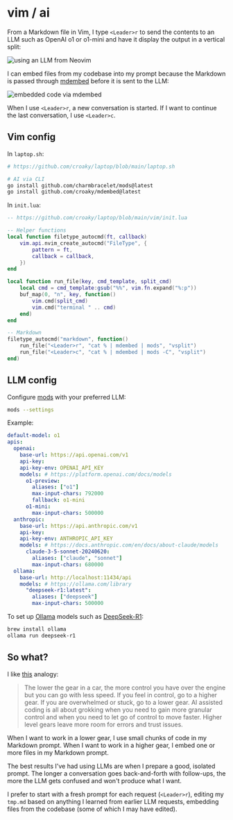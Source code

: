 # vim / ai

From a Markdown file in Vim, I type `<Leader>r` to send the contents to an LLM
such as OpenAI o1 or o1-mini and have it display the output in a vertical split:

![using an LLM from Neovim](/images/vim-ai.gif)

I can embed files from my codebase into my prompt because the Markdown
is passed through [mdembed](/cmd/mdembed) before it is sent to the LLM:

![embedded code via mdembed](/images/vim-ai-embed.gif)

When I use `<Leader>r`, a new conversation is started.
If I want to continue the last conversation, I use `<Leader>c`.

## Vim config

In `laptop.sh`:

```bash
# https://github.com/croaky/laptop/blob/main/laptop.sh

# AI via CLI
go install github.com/charmbracelet/mods@latest
go install github.com/croaky/mdembed@latest
```

In `init.lua`:

```lua
-- https://github.com/croaky/laptop/blob/main/vim/init.lua

-- Helper functions
local function filetype_autocmd(ft, callback)
	vim.api.nvim_create_autocmd("FileType", {
		pattern = ft,
		callback = callback,
	})
end

local function run_file(key, cmd_template, split_cmd)
	local cmd = cmd_template:gsub("%%", vim.fn.expand("%:p"))
	buf_map(0, "n", key, function()
		vim.cmd(split_cmd)
		vim.cmd("terminal " .. cmd)
	end)
end

-- Markdown
filetype_autocmd("markdown", function()
	run_file("<Leader>r", "cat % | mdembed | mods", "vsplit")
	run_file("<Leader>c", "cat % | mdembed | mods -C", "vsplit")
end)
```

## LLM config

Configure [mods](https://github.com/charmbracelet/mods) with your preferred LLM:

```bash
mods --settings
```

Example:

```yaml
default-model: o1
apis:
  openai:
    base-url: https://api.openai.com/v1
    api-key:
    api-key-env: OPENAI_API_KEY
    models: # https://platform.openai.com/docs/models
      o1-preview:
        aliases: ["o1"]
        max-input-chars: 792000
        fallback: o1-mini
      o1-mini:
        max-input-chars: 500000
  anthropic:
    base-url: https://api.anthropic.com/v1
    api-key:
    api-key-env: ANTHROPIC_API_KEY
    models: # https://docs.anthropic.com/en/docs/about-claude/models
      claude-3-5-sonnet-20240620:
        aliases: ["claude", "sonnet"]
        max-input-chars: 680000
  ollama:
    base-url: http://localhost:11434/api
    models: # https://ollama.com/library
      "deepseek-r1:latest":
        aliases: ["deepseek"]
        max-input-chars: 500000
```

To set up [Ollama](https://ollama.com/) models such as
[DeepSeek-R1](https://ollama.com/library/deepseek-r1):

```bash
brew install ollama
ollama run deepseek-r1
```

## So what?

I like
<a href="https://sankalp.bearblog.dev/evolution-of-ai-assisted-coding-features-and-developer-interaction-patterns/" target="_blank">this</a>
analogy:

> The lower the gear in a car, the more control you have over the engine but you
> can go with less speed. If you feel in control, go to a higher gear. If you
> are overwhelmed or stuck, go to a lower gear. AI assisted coding is all about
> grokking when you need to gain more granular control and when you need to let
> go of control to move faster. Higher level gears leave more room for errors
> and trust issues.

When I want to work in a lower gear, I use small chunks of code in my Markdown
prompt. When I want to work in a higher gear, I embed one or more files in my
Markdown prompt.

The best results I've had using LLMs are when I prepare a good, isolated prompt.
The longer a conversation goes back-and-forth with follow-ups, the more the LLM
gets confused and won't produce what I want.

I prefer to start with a fresh prompt for each request (`<Leader>r`), editing my
`tmp.md` based on anything I learned from earlier LLM requests,
embedding files from the codebase (some of which I may have edited).
